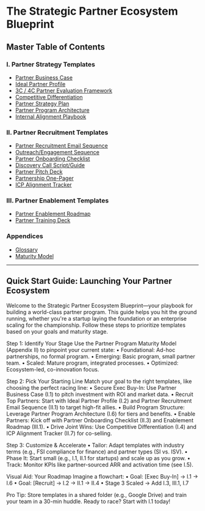 # The Strategic Partner Ecosystem Blueprint

## Master Table of Contents

### I. Partner Strategy Templates
- [Partner Business Case](I_Partner_Strategy_Templates/01_Partner_Business_Case.md)
- [Ideal Partner Profile](I_Partner_Strategy_Templates/02_Ideal_Partner_Profile.md)
- [3C / 4C Partner Evaluation Framework](I_Partner_Strategy_Templates/03_3C_4C_Evaluation_Framework.md)
- [Competitive Differentiation](I_Partner_Strategy_Templates/04_Competitive_Differentiation.md)
- [Partner Strategy Plan](I_Partner_Strategy_Templates/05_Partner_Strategy_Plan.md)
- [Partner Program Architecture](I_Partner_Strategy_Templates/06_Program_Architecture.md)
- [Internal Alignment Playbook](I_Partner_Strategy_Templates/07_Internal_Alignment_Playbook.md)

### II. Partner Recruitment Templates
- [Partner Recruitment Email Sequence](II_Partner_Recruitment_Templates/01_Recruitment_Email_Sequence.md)
- [Outreach/Engagement Sequence](II_Partner_Recruitment_Templates/02_Outreach_Engagement_Sequence.md)
- [Partner Onboarding Checklist](II_Partner_Recruitment_Templates/03_Onboarding_Checklist.md)
- [Discovery Call Script/Guide](II_Partner_Recruitment_Templates/04_Discovery_Call_Script.md)
- [Partner Pitch Deck](II_Partner_Recruitment_Templates/05_Partner_Pitch_Deck.md)
- [Partnership One-Pager](II_Partner_Recruitment_Templates/06_Partnership_One_Pager.md)
- [ICP Alignment Tracker](II_Partner_Recruitment_Templates/07_ICP_Alignment_Tracker.md)

### III. Partner Enablement Templates
- [Partner Enablement Roadmap](III_Partner_Enablement_Templates/01_Enablement_Roadmap.md)
- [Partner Training Deck](III_Partner_Enablement_Templates/02_Training_Deck.md)

### Appendices
- [Glossary](Appendix_Glossary.md)
- [Maturity Model](Appendix_Maturity_Model.md)

---

## Quick Start Guide: Launching Your Partner Ecosystem

Welcome to the Strategic Partner Ecosystem Blueprint—your playbook for building a world-class partner program. This guide helps you hit the ground running, whether you're a startup laying the foundation or an enterprise scaling for the championship. Follow these steps to prioritize templates based on your goals and maturity stage.

Step 1: Identify Your Stage
Use the Partner Program Maturity Model (Appendix II) to pinpoint your current state:
•  Foundational: Ad-hoc partnerships, no formal program.
•  Emerging: Basic program, small partner team.
•  Scaled: Mature program, integrated processes.
•  Optimized: Ecosystem-led, co-innovation focus.

Step 2: Pick Your Starting Line
Match your goal to the right templates, like choosing the perfect racing line:
•  Secure Exec Buy-In: Use Partner Business Case (I.1) to pitch investment with ROI and market data.
•  Recruit Top Partners: Start with Ideal Partner Profile (I.2) and Partner Recruitment Email Sequence (II.1) to target high-fit allies.
•  Build Program Structure: Leverage Partner Program Architecture (I.6) for tiers and benefits.
•  Enable Partners: Kick off with Partner Onboarding Checklist (II.3) and Enablement Roadmap (III.1).
•  Drive Joint Wins: Use Competitive Differentiation (I.4) and ICP Alignment Tracker (II.7) for co-selling.

Step 3: Customize & Accelerate
•  Tailor: Adapt templates with industry terms (e.g., FSI compliance for finance) and partner types (SI vs. ISV).
•  Phase It: Start small (e.g., I.1, II.1 for startups) and scale up as you grow.
•  Track: Monitor KPIs like partner-sourced ARR and activation time (see I.5).

Visual Aid: Your Roadmap
Imagine a flowchart:
•  Goal: [Exec Buy-In] → I.1 → I.6
•  Goal: [Recruit] → I.2 → II.1 → II.4
•  Stage 3 Scaled → Add I.3, III.1, I.7

Pro Tip: Store templates in a shared folder (e.g., Google Drive) and train your team in a 30-min huddle. Ready to race? Start with I.1 today!
